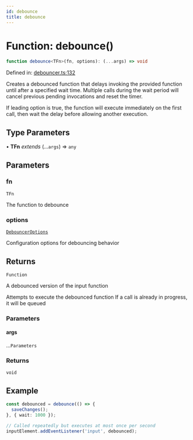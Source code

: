 ```yaml
---
id: debounce
title: debounce
---
```


<!-- DO NOT EDIT: this page is autogenerated from the type comments -->

# Function: debounce()

```ts
function debounce<TFn>(fn, options): (...args) => void
```

Defined in: [debouncer.ts:132](https://github.com/TanStack/bouncer/blob/main/packages/pacer/src/debouncer.ts#L132)

Creates a debounced function that delays invoking the provided function until after a specified wait time.
Multiple calls during the wait period will cancel previous pending invocations and reset the timer.

If leading option is true, the function will execute immediately on the first call, then wait the delay
before allowing another execution.

## Type Parameters

• **TFn** *extends* (...`args`) => `any`

## Parameters

### fn

`TFn`

The function to debounce

### options

[`DebouncerOptions`](../interfaces/debounceroptions.md)

Configuration options for debouncing behavior

## Returns

`Function`

A debounced version of the input function

Attempts to execute the debounced function
If a call is already in progress, it will be queued

### Parameters

#### args

...`Parameters`

### Returns

`void`

## Example

```ts
const debounced = debounce(() => {
  saveChanges();
}, { wait: 1000 });

// Called repeatedly but executes at most once per second
inputElement.addEventListener('input', debounced);
```
